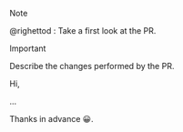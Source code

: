 > [!NOTE]
> @righettod : Take a first look at the PR.

> [!IMPORTANT]
> Describe the changes performed by the PR.

Hi,

...

Thanks in advance 😀.
